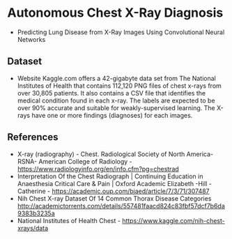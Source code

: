 # Autonomous Chest X-Ray Diagnosis
* Predicting Lung Disease from X-Ray Images Using Convolutional Neural Networks

## Dataset
* Website ​Kaggle.com ​offers a 42-gigabyte data set from The National Institutes of Health that contains 112,120 PNG files of chest x-rays from over 30,805 patients. It also contains a CSV file that identifies the medical condition found in each x-ray. The labels are expected to be over 90% accurate and suitable for weakly-supervised learning. The X-rays have one or more findings (diagnoses) for each images.

## References
* X-ray (radiography) - Chest. Radiological Society of North America- RSNA- American College of Radiology -https://www.radiologyinfo.org/en/info.cfm?pg=chestrad
* Interpretation Of the Chest Radiograph | Continuing Education in Anaesthesia Critical Care & Pain | Oxford Academic  Elizabeth -Hill -Catherine - https://academic.oup.com/bjaed/article/7/3/71/307487
* Nih Chest X-ray Dataset Of 14 Common Thorax Disease Categories http://academictorrents.com/details/557481faacd824c83fbf57dcf7b6da9383b3235a 
* National Institutes of Health Chest - https://www.kaggle.com/nih-chest-xrays/data
